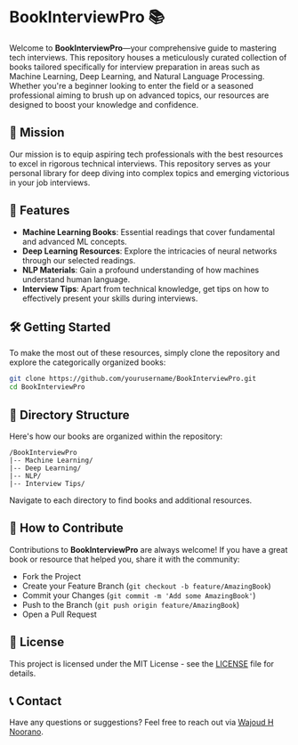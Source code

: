 # BookInterviewPro 📚

Welcome to **BookInterviewPro**—your comprehensive guide to mastering tech interviews. This repository houses a meticulously curated collection of books tailored specifically for interview preparation in areas such as Machine Learning, Deep Learning, and Natural Language Processing. Whether you're a beginner looking to enter the field or a seasoned professional aiming to brush up on advanced topics, our resources are designed to boost your knowledge and confidence.

## 🎯 Mission
Our mission is to equip aspiring tech professionals with the best resources to excel in rigorous technical interviews. This repository serves as your personal library for deep diving into complex topics and emerging victorious in your job interviews.

## 🌟 Features
- **Machine Learning Books**: Essential readings that cover fundamental and advanced ML concepts.
- **Deep Learning Resources**: Explore the intricacies of neural networks through our selected readings.
- **NLP Materials**: Gain a profound understanding of how machines understand human language.
- **Interview Tips**: Apart from technical knowledge, get tips on how to effectively present your skills during interviews.

## 🛠 Getting Started

To make the most out of these resources, simply clone the repository and explore the categorically organized books:

```bash
git clone https://github.com/yourusername/BookInterviewPro.git
cd BookInterviewPro
```

## 📘 Directory Structure

Here's how our books are organized within the repository:

```
/BookInterviewPro
|-- Machine Learning/
|-- Deep Learning/
|-- NLP/
|-- Interview Tips/
```

Navigate to each directory to find books and additional resources.

## 🤝 How to Contribute

Contributions to **BookInterviewPro** are always welcome! If you have a great book or resource that helped you, share it with the community:
- Fork the Project
- Create your Feature Branch (`git checkout -b feature/AmazingBook`)
- Commit your Changes (`git commit -m 'Add some AmazingBook'`)
- Push to the Branch (`git push origin feature/AmazingBook`)
- Open a Pull Request

## 📜 License

This project is licensed under the MIT License - see the [LICENSE](LICENSE) file for details.

## 📞 Contact

Have any questions or suggestions? Feel free to reach out via [Wajoud H Noorano](mailto:wajoudnoorani59@gmail.com).

